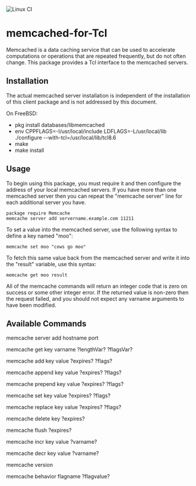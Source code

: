 ![Linux CI](https://github.com/bovine/memcached-for-Tcl/workflows/Linux%20CI/badge.svg)

memcached-for-Tcl
=================

Memcached is a data caching service that can be used to accelerate computations or operations that are repeated
frequently, but do not often change. This package provides a Tcl interface to the memcached servers.


Installation
------------

The actual memcached server installation is independent of the
installation of this client package and is not addressed by this
document.


On FreeBSD:
* pkg install databases/libmemcached
* env CPPFLAGS=-I/usr/local/include LDFLAGS=-L/usr/local/lib ./configure --with-tcl=/usr/local/lib/tcl8.6
* make
* make install


Usage
-----

To begin using this package, you must require it and then configure
the address of your local memcached servers.  If you have more than
one memcached server then you can repeat the "memcache server" line
for each additional server you have.

```
package require Memcache
memcache server add servername.example.com 11211
```

To set a value into the memcached server, use the following syntax to
define a key named "moo":

```
memcache set moo "cows go moo"
```

To fetch this same value back from the memcached server and write it
into the "result" variable, use this syntax:

```
memcache get moo result
```

All of the memcache commands will return an integer code that is zero
on success or some other integer error. If the returned value is
non-zero then the request failed, and you should not expect any 
varname arguments to have been modified.


Available Commands
------------------

 memcache server add hostname port

 memcache get key varname ?lengthVar? ?flagsVar?

 memcache add key value ?expires? ?flags?

 memcache append key value ?expires? ?flags?

 memcache prepend key value ?expires? ?flags?

 memcache set key value ?expires? ?flags?

 memcache replace key value ?expires? ?flags?

 memcache delete key ?expires?

 memcache flush ?expires?

 memcache incr key value ?varname?

 memcache decr key value ?varname?

 memcache version

 memcache behavior flagname ?flagvalue?
